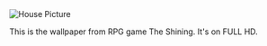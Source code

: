  <img src="https://i.ibb.co/GxrHTK5/marie-house-outside.png" title="Picture from Marie Andalusia House" alt="House Picture">

This is the wallpaper from RPG game The Shining. It's on FULL HD. 
